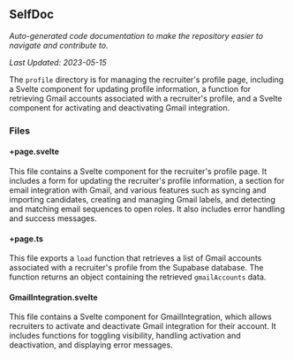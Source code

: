<!--- START SELFDOC --->
## SelfDoc
_Auto-generated code documentation to make the repository easier to navigate and contribute to._

_Last Updated: 2023-05-15_

The `profile` directory is for managing the recruiter's profile page, including a Svelte component for updating profile information, a function for retrieving Gmail accounts associated with a recruiter's profile, and a Svelte component for activating and deactivating Gmail integration.

### Files
#### +page.svelte
This file contains a Svelte component for the recruiter's profile page. It includes a form for updating the recruiter's profile information, a section for email integration with Gmail, and various features such as syncing and importing candidates, creating and managing Gmail labels, and detecting and matching email sequences to open roles. It also includes error handling and success messages.

#### +page.ts
This file exports a `load` function that retrieves a list of Gmail accounts associated with a recruiter's profile from the Supabase database. The function returns an object containing the retrieved `gmailAccounts` data.

#### GmailIntegration.svelte
This file contains a Svelte component for GmailIntegration, which allows recruiters to activate and deactivate Gmail integration for their account. It includes functions for toggling visibility, handling activation and deactivation, and displaying error messages.

<!--- END SELFDOC --->